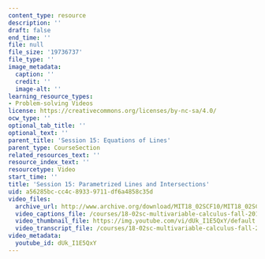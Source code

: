 ```yaml
---
content_type: resource
description: ''
draft: false
end_time: ''
file: null
file_size: '19736737'
file_type: ''
image_metadata:
  caption: ''
  credit: ''
  image-alt: ''
learning_resource_types:
- Problem-solving Videos
license: https://creativecommons.org/licenses/by-nc-sa/4.0/
ocw_type: ''
optional_tab_title: ''
optional_text: ''
parent_title: 'Session 15: Equations of Lines'
parent_type: CourseSection
related_resources_text: ''
resource_index_text: ''
resourcetype: Video
start_time: ''
title: 'Session 15: Parametrized Lines and Intersections'
uid: a56285bc-cc4c-8933-9711-df6a4858c35d
video_files:
  archive_url: http://www.archive.org/download/MIT18_02SCF10/MIT18_02SCF10Rec_13_300k.mp4
  video_captions_file: /courses/18-02sc-multivariable-calculus-fall-2010/c50ff23b28ad5134aaed7d6d866b1a21_dUk_I1E5QxY.vtt
  video_thumbnail_file: https://img.youtube.com/vi/dUk_I1E5QxY/default.jpg
  video_transcript_file: /courses/18-02sc-multivariable-calculus-fall-2010/f6088f3022bfaa30d6e3384939bc36df_dUk_I1E5QxY.pdf
video_metadata:
  youtube_id: dUk_I1E5QxY
---
```

